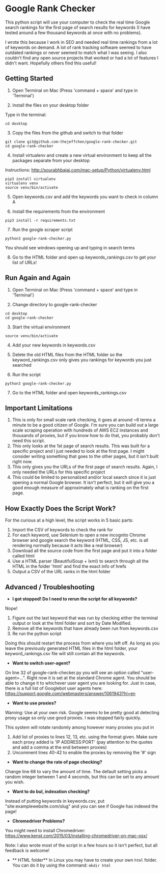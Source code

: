 # Google Rank Checker

This python script will use your computer to check the real time Google search rankings for the first page of search results for keywords (I have tested around a few thousand keywords at once with no problems).

I wrote this because I work in SEO and needed real time rankings from a lot of keywords on demand. A lot of rank tracking software seemed to have outdated rankings or never seemed to match what I was seeing. I also couldn't find any open source projects that worked or had a lot of features I didn't want. Hopefully others find this useful!

## Getting Started

1) Open Terminal on Mac (Press 'command + space' and type in 'Terminal')

2) Install the files on your desktop folder

Type in the terminal:

```
cd desktop
```

3) Copy the files from the github and switch to that folder
```
git clone git@github.com:thejeffchen/google-rank-checker.git
cd google-rank-checker
```

4) Install virtualenv and create a new virtual environment to keep all the packages separate from your desktop 

Instructions: http://sourabhbajaj.com/mac-setup/Python/virtualenv.html
```
pip3 install virtualenv
virtualenv venv
source venv/bin/activate
```

5) Open keywords.csv and add the keywords you want to check in column A

6) Install the requirements from the environment

```
pip3 install -r requirements.txt
```

7) Run the google scraper script
```
python3 google-rank-checker.py
```

You should see windows opening up and typing in search terms

8) Go to the HTML folder and open up keywords_rankings.csv to get your list of URLs!

## Run Again and Again

1) Open Terminal on Mac (Press 'command + space' and type in 'Terminal')

2) Change directory to google-rank-checker
```
cd desktop
cd google-rank-checker
```

3) Start the virtual environment
```
source venv/bin/activate
```

4) Add your new keywords in keywords.csv

5) Delete the old HTML files from the HTML folder so the keyword_rankings.csv only gives you rankings for keywords you just searched

6) Run the script
```
python3 google-rank-checker.py
```

7) Go to the HTML folder and open keywords_rankings.csv

## Important Limitations
1) This is only for small scale rank checking, it goes at around ~6 terms a minute to be a good citizen of Google. I'm sure you can build out a large scale scraping operation with hundreds of AWS EC2 instances and thousands of proxies, but if you know how to do that, you probably don't need this script.
2) This only looks at the 1st page of search results. This was built for a specific project and I just needed to look at the first page. I might consider writing something that goes to the other pages, but it isn't built right now.
3) This only gives you the URLs of the first page of search results. Again, I only needed the URLs for this specific project
4) This could be limited to personalized and/or local search since it is just opening a normal Google browser. It isn't perfect, but it will give you a good enough measure of approximately what is ranking on the first page.

## How Exactly Does the Script Work?

For the curious at a high level, the script works in 5 basic parts:
1) Import the CSV of keywords to check the rank for
2) For each keyword, use Selenium to open a new incognito Chrome browser and google search the keyword (HTML, CSS, JS, etc. is all rendering normally because it acts like a real browser)
3) Download all the source code from the first page and put it into a folder called html
4) Use a HTML parser (BeautifulSoup + lxml) to search through all the HTML in the folder 'html' and find the exact info of hrefs
5) Output a CSV of the URL ranks in the html folder

## Advanced / Troubleshooting
* **I got stopped! Do I need to rerun the script for all keywords?**

Nope! 
1) Figure out the last keyword that was run by checking either the terminal output or look at the html folder and sort by Date Modified.
2) Remove all the keywords that have already been run from keywords.csv
3) Re run the python script

Doing this should restart the process from where you left off. As long as you leave the previously generated HTML files in the html folder, your keyword_rankings.csv file will still contain all the keywords.

* **Want to switch user-agent?**

On line 32 of google-rank-checker.py you will see an option called "user-agent=...". Right now it is set at the standard Chrome agent. You should be able to change it to whichever user agent you are looking for. Just in case, there is a full list of Googlebot user agents here: https://support.google.com/webmasters/answer/1061943?hl=en

* **Want to use proxies?**

Warning: Use at your own risk. Google seems to be pretty good at detecting proxy usage so only use good proxies. I was stopped fairly quickly.

This system will rotate randomly among however many proxies you put in

1) Add list of proxies to lines 12, 13, etc. using the format given. Make sure each proxy added is 'IP ADDRESS:PORT' (pay attention to the quotes and add a comma at the end between proxies)
2) Uncomment lines 40-42 to enable the proxies by removing the '#' sign

* **Want to change the rate of page checking?**

Change line 68 to vary the amount of time. The default setting picks a random integer between 1 and 4 seconds, but this can be set to any amount you wish. 

* **Want to do bul, indexation checking?**

Instead of putting keywords in keywords.csv, put "site:examplewebsite.com/slug" and you can see if Google has indexed the page!

* **Chromedriver Problems?** 

You might need to install Chromedriver: 
https://www.kenst.com/2015/03/installing-chromedriver-on-mac-osx/

Note: I also wrote most of the script in a few hours so it isn't perfect, but all feedback is welcome!

* ** HTML folder**
In Linux you may have to create your own `html` folder.
You can do it by using the command: `mkdir html`
